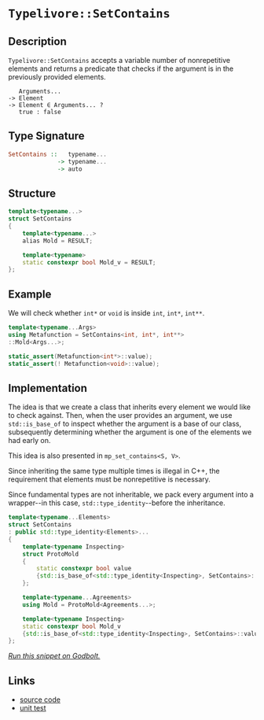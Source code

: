<!-- Copyright 2024 Feng Mofan
SPDX-License-Identifier: Apache-2.0 -->

# `Typelivore::SetContains`

## Description

`Typelivore::SetContains` accepts a variable number of nonrepetitive elements and returns a predicate that checks if the argument is in the previously provided elements.
<pre><code>   Arguments...
-> Element
-> Element &in; Arguments... ?
   true : false</code></pre>

## Type Signature

```Haskell
SetContains ::   typename...
              -> typename...
              -> auto
```

## Structure

```C++
template<typename...>
struct SetContains
{
    template<typename...>
    alias Mold = RESULT;

    template<typename>
    static constexpr bool Mold_v = RESULT;
};
```

## Example

We will check whether `int*` or `void`  is inside `int`, `int*`, `int**`.

```C++
template<typename...Args>
using Metafunction = SetContains<int, int*, int**>
::Mold<Args...>;

static_assert(Metafunction<int*>::value);
static_assert(! Metafunction<void>::value);
```

## Implementation

The idea is that we create a class that inherits every element we would like to check against.
Then, when the user provides an argument, we use `std::is_base_of` to inspect whether the argument is a base of our class, subsequently determining whether the argument is one of the elements we had early on.

This idea is also presented in `mp_set_contains<S, V>`.

Since inheriting the same type multiple times is illegal in C++, the requirement that elements must be nonrepetitive is necessary.

Since fundamental types are not inheritable, we pack every argument into a wrapper--in this case, `std::type_identity`--before the inheritance.

```C++
template<typename...Elements>
struct SetContains
: public std::type_identity<Elements>...
{
    template<typename Inspecting>
    struct ProtoMold
    {   
        static constexpr bool value 
        {std::is_base_of<std::type_identity<Inspecting>, SetContains>::value};
    };

    template<typename...Agreements>
    using Mold = ProtoMold<Agreements...>;

    template<typename Inspecting>
    static constexpr bool Mold_v 
    {std::is_base_of<std::type_identity<Inspecting>, SetContains>::value};
};
```

[*Run this snippet on Godbolt.*](https://godbolt.org/#z:OYLghAFBqd5QCxAYwPYBMCmBRdBLAF1QCcAaPECAMzwBtMA7AQwFtMQByARg9KtQYEAysib0QXACx8BBAKoBnTAAUAHpwAMvAFYTStJg1DIApACYAQuYukl9ZATwDKjdAGFUtAK4sGe1wAyeAyYAHI%2BAEaYxCAAzKQADqgKhE4MHt6%2BekkpjgJBIeEsUTHxdpgOaUIETMQEGT5%2BXLaY9nkM1bUEBWGR0XG2NXUNWc0KQ93BvcX9sQCUtqhexMjsHOaxwcjeWADUJrFuXo60hACeB9gmGgCC1zcEmCwJBo8HbgRnCYysmAB0AOw9DYggUl3u42IXgcuyEmHqsiYwTBtxAuwSXgip2Qu3G6BAIE%2B3wA%2BngsIJzu8gU9GAQwbFsAC/vcTAB2Ky3XZc3aPZ6vTDvIk/Ni7ACSDAU30qRnBnO5kOhBF2ymIqCIAFlPOh7tz9uzuTrdfKao4cWgJY9VAliLsIqhPLsAG5iLyYfZyo16ix4gl4BTEiJMJTE1BUd4%2BwlfTCk8mOT7vcWSiqOGUM0iw%2BEeQRIiWXAnO7wC1kAEQOHJuurZpdi5cNXN5LyYb0OQuYbCZN2AxEwNNBsor3K8KSMu01tHQ%2B1ixeVqo1Wvene7vbpTPBNZZHp5T0bzY%2BUbbbsTUpTwH7uvGTbwZoE40wVptdodY/QxMd7oHXLZ3oI%2BJAfoDQbRqG4Y/gSQoxrSlKHEeybBKeaYZgi2bInmIAFq6VZliyJZYbc9wAPQAFTESRpH4QRJEACrYEIlEkeRtxEaRzEMXceFmJsDDbF4ezvMcdBQVceG3A2/KCvuvwdsQwD0kJNxDnBo7wkwVBeFx7STtOcJITUKGHMEBDpgZhFGYIxH9gSz4LtJCirgyuFsTcF6msSQZKHUEDqspqnqWk7zGah6GYHMDnOVerkKO5BAQGAYBKTUPmVAI7yOqgZKBS6wVlhwCy0JwACsvB%2BNwvCoJwbjWNYuJLCsbobDwpAEJoOULAA1iA%2BWsn8sQABwAGysrEA0aL1g0AJzxHlHCSLwLASBoGikMVWikGVHC8AoICLU1HBaAscCwDAiAgEsBAYoZFAQGgzx0NEoS/Jwqj9QAtH1ki7MAyA4lIfxmLwmD4EQxBkno/CCCIYjsFIMiCIoKjqLtOh6AA7sQTAJJwPC5QVRXNatnAAPLHOduyhrsT19a972fd9ki/bsEAeDd9A2vVcy8Dte2kBASDXQkt1kJdfMCyAwBSGYfB0I8xCbRAER4xEwS1GcmO8IrzDEGcBMRNoyaq6Q10ggQBMMLQKuI6QWARF4wBuGItCbSVltPIYwDiBb%2BDdpUjqYI7K13hUxxrA1BmtHjpwRGjmseFgeMEMDc1Oz7xB2koxYu0YpxGM1CxUAYMkAGp4JgyME98xUNWDwiiOI0NV3Dah47ozQGNnpiWNY%2Bh4BEm2QAsqAJO0jvPXiBzFu3ViWGYK2oMnwNYL3EALOUSV%2BBArgjE0pCBFMRQlNkySpAIm8H7kaQ9Hv/RjK0sECJ0wyeI0egr%2B09%2BTIUfQxGMEwn9/XQX5/CQy8aqrCAfoHGS08ZrXJi9N6H0vq7B%2BmYBmuBCAkH2BxLg7NGo5wWAgTATAsAxCXqQdqkhYh/AmqySQGhJBmEkH1Ba%2BU%2BpjXAdNWacQuB/D6lwPqPUxo9V4flSQXB8oTT6pAi2a0NpbRwYjfaR0eYnWJsccglBhYs3umwTgtQWCOlZM9Jguxtiu0QWNP4XD/aAxICDZoVcIa12kPXJQjcLa6AlqjdGqtsYcEKpImehMVFKjJro/RhjjGt2AGYixfwNAMyZvzFmGDYhmGwZzHK3NeaoGZtENRV1smJP6KEgxJijBcDGlwRaNBaDS1lvLC26tlb60aZrbWusHD60NrSE2Zs8ZWxtnbWgDt9ZYBYK7d2K1PawR9n7f6qhA6PH1qHKaK0I5RzODHNYK1454ETg1ZOqdMDpzGZnOCOc%2BD5wUEXEuZdGD63sTXKGTjZANwRitdx%2BhXYoEqpYLuPd4D90HmkYeo8pwT2sNPUqc8yS%2BwBS0NoaQXAMHcI/UY29kUAJmF/RIh92i/xxWffIu9AHXwRXfH%2BqKt4vyqBMTF%2B8/4P0yFS2lxKsVgIUCAqGPi/HLVKpwXYxTwmlKieUmJcSICoKBskrBHNcGkHwYQ/oJCpozVIHNWI5jaGsjEayQadCGEiP8Xy9athZHpIUfAJRp1zp5I0XdB6HBdFwJYAoR0OJHSiv5OMf61j56g1kA4p5MN5AuLeUjeIniMYlW5bjKRgSzrHFJlQAVxAWDOtde6z1TZfZKkZgUgWyT5iyvkZklA%2BaWa2vLf0N1CQEivnKcSL1BBXKprepLGp0Q6kKyVprZpPatY6z1k7Lpggenm0mZga2tt7aOwaqM8ZWzeBTO9rCi2AdkBByWYIMOFs1nK02XHBO%2BsDnJCORnN2ZyS15yYIXYupdy73IDY8iQzzYahqbgMSJ3yO6/IjovQFQ9OD4R9OCqeM9oULzhdS5w69kX4p3h/NlzQchH3SJS0%2BqG6VX3hbfDoFKmXPxvqvN%2BWHsUXkZU/Bl79pj0uAcsUBWC2E8qgfyp170XVuqdFmx44wUG%2BulWkuVCqiGUB8aquaZhzGxFiPlfKtDKkjViKyPhRr8Yms2ttOVZCzDcK4CkvqKSxo8LMIw1kbDYixoCSa81Pi/qqekXIvaCxk4pGcJIIAA%3D)

## Links

- [source code](../../../../conceptrodon/typelivore/set_contains.hpp)
- [unit test](../../../../tests/unit/typelivore/set_contains.test.hpp)
